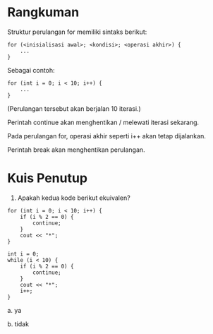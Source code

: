 # Rangkuman
Struktur perulangan for memiliki sintaks berikut:

```
for (<inisialisasi awal>; <kondisi>; <operasi akhir>) {
    ...
}
```

Sebagai contoh:

```
for (int i = 0; i < 10; i++) {
    ...
}
```

(Perulangan tersebut akan berjalan 10 iterasi.)

Perintah continue akan menghentikan / melewati iterasi sekarang.

Pada perulangan for, operasi akhir seperti i++ akan tetap dijalankan.

Perintah break akan menghentikan perulangan.

# Kuis Penutup
1. Apakah kedua kode berikut ekuivalen?

```
for (int i = 0; i < 10; i++) {
    if (i % 2 == 0) {
        continue;
    }
    cout << "*";
}
```
```
int i = 0;
while (i < 10) {
    if (i % 2 == 0) {
        continue;
    }
    cout << "*";
    i++;
}
```

a. ya

b. tidak